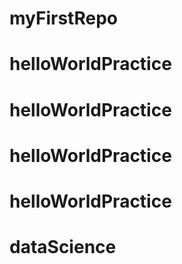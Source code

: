 # myFirstRepo
# helloWorldPractice
# helloWorldPractice
# helloWorldPractice
# helloWorldPractice
# dataScience
